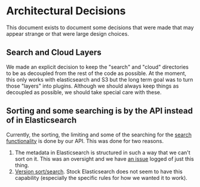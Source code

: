 Architectural Decisions
=======================

This document exists to document some decisions that were made that may appear strange or that were large design choices.

Search and Cloud Layers
-------------------------

We made an explicit decision to keep the "search" and "cloud" directories to be as decoupled from the rest of the code as possible.  At the moment, this only works with elasticsearch and S3 but the long term goal was to turn those "layers" into plugins.  Although we should always keep things as decoupled as possible, we should take special care with these.

Sorting and some searching is by the API instead of in Elasticsearch
--------------------------------------------------------------------

Currently, the sorting, the limiting and some of the searching for the [search functionality](api/search.md) is done by our API.  This was done for two reasons.

1. The metadata in Elasticsearch is structured in such a way that we can't sort on it.  This was an oversight and we have [an issue](https://github.com/kyle-long/pyshelf/issues/72) logged of just this thing.
2. [Version sort/search](api/search.md). Stock Elasticsearch does not seem to have this capability (especially the specific rules for how we wanted it to work).
